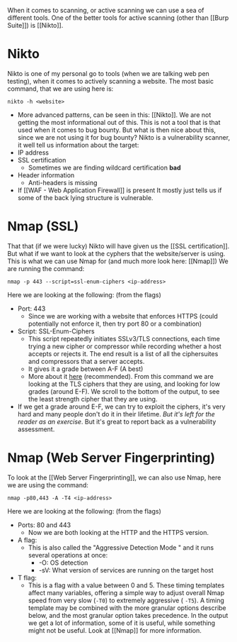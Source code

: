 When it comes to scanning, or active scanning we can use a sea of different tools. One of the better tools for active scanning (other than [[Burp Suite]]) is [[Nikto]].


# Nikto
Nikto is one of my personal go to tools (when we are talking web pen testing), when it comes to actively scanning a website. 
The most basic command, that we are using here is:
```
nikto -h <website>
```
- More advanced patterns, can be seen in this: [[Nikto]].
We are not getting the most informational out of this. This is not a tool that is that used when it comes to bug bounty. 
But what is then nice about this, since we are not using it for bug bounty?
Nikto is a vulnerability scanner, it well tell us information about the target:
- IP address
- SSL certification
	- Sometimes we are finding wildcard certification **bad**
- Header information
	- Anti-headers is missing
- If [[WAF - Web Application Firewall]] is present
It mostly just tells us if some of the back lying structure is vulnerable.


# Nmap (SSL)
That that (if we were lucky) Nikto will have given us the [[SSL certification]]. But what if we want to look at the cyphers that the website/server is using.
This is what we can use Nmap for (and much more look here: [[Nmap]])
We are running the command:
```
nmap -p 443 --script=ssl-enum-ciphers <ip-address>
```
Here we are looking at the following: (from the flags)
- Port: 443
	- Since we are working with a website that enforces HTTPS (could potentially not enforce it, then try port 80 or a combination)
- Script: SSL-Enum-Ciphers
	- This script repeatedly initiates SSLv3/TLS connections, each time trying a new cipher or compressor while recording whether a host accepts or rejects it. The end result is a list of all the ciphersuites and compressors that a server accepts.
	- It gives it a grade between A-F (A best)
	- More about it [here](https://nmap.org/nsedoc/scripts/ssl-enum-ciphers.html) (recommended).
From this command we are looking at the TLS ciphers that they are using, and looking for low grades (around E-F). 
We scroll to the bottom of the output, to see the least strength cipher that they are using.
- If we get a grade around E-F, we can try to exploit the ciphers, it's very hard and many people don't do it in their lifetime. *But it's left for the reader as an exercise*.
But it's great to report back as a vulnerability assessment.

# Nmap (Web Server Fingerprinting)
To look at the [[Web Server Fingerprinting]], we can also use Nmap, here we are using the command:
```
nmap -p80,443 -A -T4 <ip-address>
```
Here we are looking at the following: (from the flags)
- Ports: 80 and 443
	- Now we are both looking at the HTTP and the HTTPS version.
- A flag:
	- This is also called the "Aggressive Detection Mode " and it runs several operations at once:
		- -O: OS detection
		- -sV: What version of services are running on the target host
- T flag:
	- This is a flag with a value between 0 and 5. These timing templates affect many variables, offering a simple way to adjust overall Nmap speed from very slow (`-T0`) to extremely aggressive ( `-T5`). A timing template may be combined with the more granular options describe below, and the most granular option takes precedence.
In the output we get a lot of information, some of it is useful, while something might not be useful.
Look at [[Nmap]] for more information.
